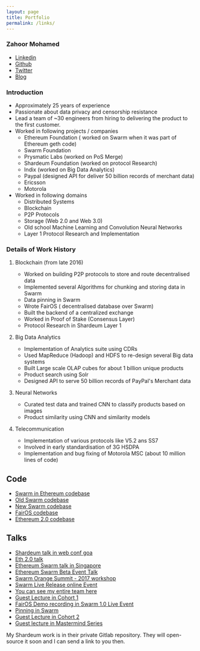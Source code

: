 ```yaml
---
layout: page
title: Portfolio
permalink: /links/
---
```


### Zahoor Mohamed
- [Linkedin](https://www.linkedin.com/in/j-mohamed-zahoor-294b1020/)
- [Github](https://github.com/jmozah)
- [Twitter](https://twitter.com/jmohamedzahoor)
- [Blog](https://zahoor.medium.com/)


### Introduction

- Approximately 25 years of experience
- Passionate about data privacy and censorship resistance 
- Lead a team of ~30 engineers from hiring to delivering the product to the first customer.
- Worked in following projects / companies
  - Ethereum Foundation ( worked on Swarm when it was part of Ethereum geth code)
  - Swarm Foundation  
  - Prysmatic Labs (worked on PoS Merge)
  - Shardeum Foundation (worked on protocol Research)
  - Indix (worked on Big Data Analytics)
  - Paypal (designed API for deliver 50 billion records of merchant data)
  - Ericsson 
  - Motorola
- Worked in following domains
  - Distributed Systems
  - Blockchain
  - P2P Protocols
  - Storage (Web 2.0 and Web 3.0)
  - Old school Machine Learning and Convolution Neural Networks
  - Layer 1 Protocol Research and Implementation



### Details of Work History

1. Blockchain (from late 2016)
    - Worked on building P2P protocols to store and route decentralised data
    - Implemented several Algorithms for chunking and storing data in Swarm
    - Data pinning in Swarm
    - Wrote FairOS ( decentralised database over Swarm)
    - Built the backend of a centralized exchange
    - Worked in Proof of Stake (Consensus Layer)
    - Protocol Research in Shardeum Layer 1

2. Big Data Analytics
    - Implementation of Analytics suite using CDRs 
    - Used MapReduce (Hadoop) and HDFS to re-design several Big data systems
    - Built Large scale OLAP cubes for about 1 billion unique products
    - Product search using Solr
    - Designed API to serve 50 billion records of PayPal's Merchant data

3. Neural Networks
    - Curated test data and trained CNN to classify products based on images
    - Product similarity using CNN and similarity models

4. Telecommunication 
   - Implementation of various protocols like V5.2 ans SS7
   - Involved in early standardisation of 3G HSDPA
   - Implementation and bug fixing of Motorola MSC (about 10 million lines of code)
   

 

    

## Code
- [Swarm in Ethereum codebase](https://github.com/ethereum/go-ethereum/pulls?q=is%3Apr+is%3Aclosed+author%3Ajmozah)
- [Old Swarm codebase](https://github.com/ethersphere/swarm/pulls?q=is%3Apr+is%3Aclosed+author%3Ajmozah)
- [New Swarm codebase]( https://github.com/ethersphere/bee/pulls?page=1&q=is%3Apr+is%3Aclosed+author%3Ajmozah)
- [FairOS codebase]( https://github.com/fairDataSociety/fairOS-dfs/pulls?q=is%3Apr+is%3Aclosed+author%3Ajmozah)
- [Ethereum 2.0 codebase](https://github.com/prysmaticlabs/prysm/pulls?q=is%3Apr+is%3Aclosed+author%3Ajmozah)


## Talks

- [Shardeum talk in web conf goa](https://www.youtube.com/watch?v=OPYDL92Eahc)
- [Eth 2.0 talk](https://www.youtube.com/watch?v=x8C9Zcb4K3I)
- [Ethereum Swarm talk in Singapore](https://www.youtube.com/watch?v=-9EdPwlgjbo)
- [Ethereum Swarm Beta Event Talk](https://youtu.be/_VZGv0kMbpA?t=4590)
- [Swarm Orange Summit - 2017 workshop](https://www.youtube.com/watch?v=qeDluBouVfE&list=PL6fQnFAjtuY8MowrAYMA5PFVDqzJv4yEV&index=14)
- [Swarm Live Release online Event](https://youtu.be/Mdymc1p82qA?t=8886)
- [You can see my entire team here](https://youtu.be/Iyvox1DhEO0?t=103)
- [Guest Lecture in Cohort 1](https://drive.google.com/file/d/1ZfzWqZoJ8R4rofP6kbQ0kPOxoyi1-2Zs/view?usp=sharing)
- [FairOS Demo recording in Swarm 1.0 Live Event](https://youtu.be/fY87ugewNno?t=70)
- [Pinning in Swarm](https://www.youtube.com/watch?v=0JxGfhjmGhY&list=PL6fQnFAjtuY-Yl5uRcc5ToHVKKB7u9Rbg)
- [Guest Lecture in Cohort 2](https://drive.google.com/file/d/1KSlhb1KZ9OK8M65y9VojvGVy4InMPdnE/view)
- [Guest lecture in Mastermind Series](https://archimydes.dev/fourthact/events/web3-an-intro-to-fundamentals-concepts-and-trends)

My Shardeum work is in their private Gitlab repository. They will open-source it soon and I can send a link to you then.


